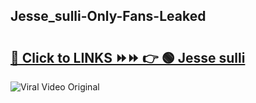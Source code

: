 
 ## Jesse_sulli-Only-Fans-Leaked

# <h2><a href="https://clipsfans.com/Jesse_sulli&ref=git">🔗 Click to LINKS ⏩⏩ 👉 🟢 Jesse sulli </a></h2>

<a href="https://clipsfans.com/Jesse_sulli&ref=git" rel="nofollow" data-target="animated-image.originalLink"><img src="https://i.ibb.co.com/xMMVF88/686577567.gif" alt="Viral Video Original" style="max-width: 100%; display: inline-block;" data-target="animated-image.originalImage"></a>
